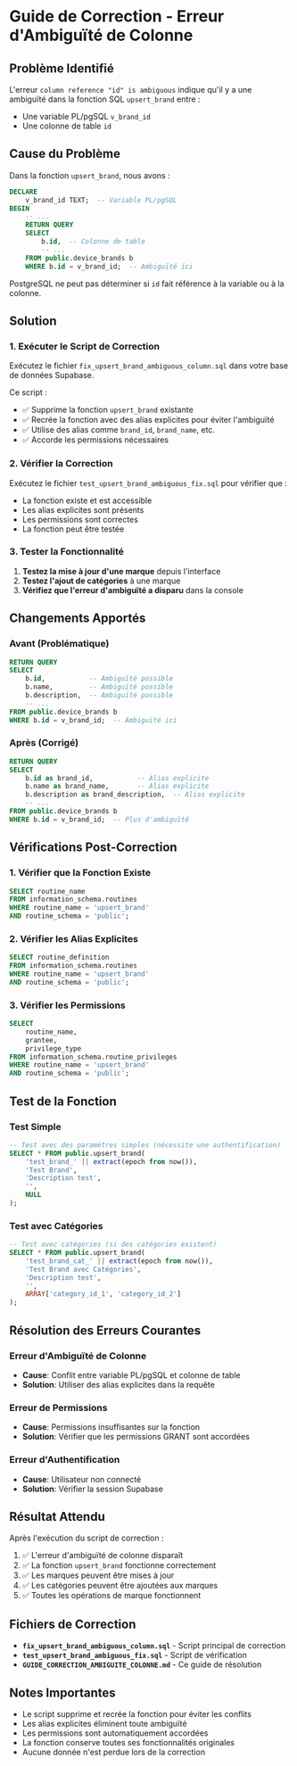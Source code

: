 # Guide de Correction - Erreur d'Ambiguïté de Colonne

## Problème Identifié

L'erreur `column reference "id" is ambiguous` indique qu'il y a une ambiguïté dans la fonction SQL `upsert_brand` entre :
- Une variable PL/pgSQL `v_brand_id`
- Une colonne de table `id`

## Cause du Problème

Dans la fonction `upsert_brand`, nous avons :
```sql
DECLARE
    v_brand_id TEXT;  -- Variable PL/pgSQL
BEGIN
    -- ...
    RETURN QUERY
    SELECT 
        b.id,  -- Colonne de table
        -- ...
    FROM public.device_brands b
    WHERE b.id = v_brand_id;  -- Ambiguïté ici
```

PostgreSQL ne peut pas déterminer si `id` fait référence à la variable ou à la colonne.

## Solution

### 1. Exécuter le Script de Correction

Exécutez le fichier `fix_upsert_brand_ambiguous_column.sql` dans votre base de données Supabase.

Ce script :
- ✅ Supprime la fonction `upsert_brand` existante
- ✅ Recrée la fonction avec des alias explicites pour éviter l'ambiguïté
- ✅ Utilise des alias comme `brand_id`, `brand_name`, etc.
- ✅ Accorde les permissions nécessaires

### 2. Vérifier la Correction

Exécutez le fichier `test_upsert_brand_ambiguous_fix.sql` pour vérifier que :
- La fonction existe et est accessible
- Les alias explicites sont présents
- Les permissions sont correctes
- La fonction peut être testée

### 3. Tester la Fonctionnalité

1. **Testez la mise à jour d'une marque** depuis l'interface
2. **Testez l'ajout de catégories** à une marque
3. **Vérifiez que l'erreur d'ambiguïté a disparu** dans la console

## Changements Apportés

### Avant (Problématique)
```sql
RETURN QUERY
SELECT 
    b.id,           -- Ambiguïté possible
    b.name,         -- Ambiguïté possible
    b.description,  -- Ambiguïté possible
    -- ...
FROM public.device_brands b
WHERE b.id = v_brand_id;  -- Ambiguïté ici
```

### Après (Corrigé)
```sql
RETURN QUERY
SELECT 
    b.id as brand_id,           -- Alias explicite
    b.name as brand_name,       -- Alias explicite
    b.description as brand_description,  -- Alias explicite
    -- ...
FROM public.device_brands b
WHERE b.id = v_brand_id;  -- Plus d'ambiguïté
```

## Vérifications Post-Correction

### 1. Vérifier que la Fonction Existe
```sql
SELECT routine_name 
FROM information_schema.routines 
WHERE routine_name = 'upsert_brand'
AND routine_schema = 'public';
```

### 2. Vérifier les Alias Explicites
```sql
SELECT routine_definition 
FROM information_schema.routines 
WHERE routine_name = 'upsert_brand'
AND routine_schema = 'public';
```

### 3. Vérifier les Permissions
```sql
SELECT 
    routine_name,
    grantee,
    privilege_type
FROM information_schema.routine_privileges 
WHERE routine_name = 'upsert_brand'
AND routine_schema = 'public';
```

## Test de la Fonction

### Test Simple
```sql
-- Test avec des paramètres simples (nécessite une authentification)
SELECT * FROM public.upsert_brand(
    'test_brand_' || extract(epoch from now()), 
    'Test Brand', 
    'Description test', 
    '', 
    NULL
);
```

### Test avec Catégories
```sql
-- Test avec catégories (si des catégories existent)
SELECT * FROM public.upsert_brand(
    'test_brand_cat_' || extract(epoch from now()), 
    'Test Brand avec Catégories', 
    'Description test', 
    '', 
    ARRAY['category_id_1', 'category_id_2']
);
```

## Résolution des Erreurs Courantes

### Erreur d'Ambiguïté de Colonne
- **Cause**: Conflit entre variable PL/pgSQL et colonne de table
- **Solution**: Utiliser des alias explicites dans la requête

### Erreur de Permissions
- **Cause**: Permissions insuffisantes sur la fonction
- **Solution**: Vérifier que les permissions GRANT sont accordées

### Erreur d'Authentification
- **Cause**: Utilisateur non connecté
- **Solution**: Vérifier la session Supabase

## Résultat Attendu

Après l'exécution du script de correction :

1. ✅ L'erreur d'ambiguïté de colonne disparaît
2. ✅ La fonction `upsert_brand` fonctionne correctement
3. ✅ Les marques peuvent être mises à jour
4. ✅ Les catégories peuvent être ajoutées aux marques
5. ✅ Toutes les opérations de marque fonctionnent

## Fichiers de Correction

- **`fix_upsert_brand_ambiguous_column.sql`** - Script principal de correction
- **`test_upsert_brand_ambiguous_fix.sql`** - Script de vérification
- **`GUIDE_CORRECTION_AMBIGUITE_COLONNE.md`** - Ce guide de résolution

## Notes Importantes

- Le script supprime et recrée la fonction pour éviter les conflits
- Les alias explicites éliminent toute ambiguïté
- Les permissions sont automatiquement accordées
- La fonction conserve toutes ses fonctionnalités originales
- Aucune donnée n'est perdue lors de la correction




